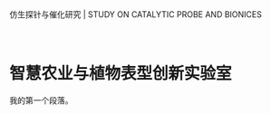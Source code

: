 <html>
<head>
<meta charset="utf-8">
</head>
 
<div class="head">
<div class="head_box">仿生探针与催化研究&nbsp;|&nbsp;STUDY ON CATALYTIC PROBE AND BIONICES
&nbsp;&nbsp;&nbsp;&nbsp;&nbsp;&nbsp;&nbsp;&nbsp;&nbsp;&nbsp;&nbsp;&nbsp;&nbsp;&nbsp;&nbsp;&nbsp;&nbsp;&nbsp;&nbsp;&nbsp;&nbsp;&nbsp;&nbsp;&nbsp;&nbsp;&nbsp;&nbsp;&nbsp;&nbsp;&nbsp;&nbsp;&nbsp;&nbsp;&nbsp;&nbsp;&nbsp;&nbsp;&nbsp;&nbsp;&nbsp;&nbsp;&nbsp;&nbsp;&nbsp;&nbsp;&nbsp;&nbsp;&nbsp;&nbsp;&nbsp;&nbsp;&nbsp;&nbsp;&nbsp;&nbsp;&nbsp;&nbsp;&nbsp;&nbsp;&nbsp;&nbsp;&nbsp;&nbsp;&nbsp;&nbsp;&nbsp;&nbsp;&nbsp;&nbsp;&nbsp;&nbsp;&nbsp;&nbsp;&nbsp;&nbsp;&nbsp;&nbsp;&nbsp;&nbsp;&nbsp;&nbsp;&nbsp;&nbsp;&nbsp;&nbsp;&nbsp;&nbsp;&nbsp;&nbsp;&nbsp;&nbsp;&nbsp;&nbsp;&nbsp;&nbsp;&nbsp;&nbsp;&nbsp;&nbsp;&nbsp;&nbsp;&nbsp;&nbsp;&nbsp;&nbsp;&nbsp;&nbsp;&nbsp;&nbsp;&nbsp;&nbsp;&nbsp;&nbsp;&nbsp;&nbsp;&nbsp;&nbsp;&nbsp;&nbsp;&nbsp;&nbsp;&nbsp;&nbsp;&nbsp;&nbsp;&nbsp;&nbsp;&nbsp;&nbsp;
  </div>
</div>
 
<body>
<h1>智慧农业与植物表型创新实验室</h1>
<p>我的第一个段落。</p>

</body>
</html>
